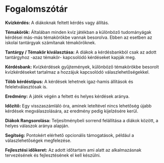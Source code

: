 # Fogalomszótár


**Kvízkérdés:** A diákoknak feltett kérdés vagy állítás. 

**Témakörök:** Általában minden kvíz játékban a különböző tudományágak kérdései más-más témakörökbe vannak besorolva. Ebben az esetben az iskolai tantárgyak számítanak témaköröknek.

**Tantárgy / Témakör kiválasztása:** A diákok a kérdésbankból csak az adott tantárgyhoz -azaz témakör- kapcsolódó kérdéseket kapják meg.

**Kérdésbank:** Kvízkérdések gyűjtemények, különböző témakörökbe besorolt kvízkérdéseket tartalmaz a hozzájuk kapcsolódó válaszlehetőségekkel.

**Több kérdéstípus:** A kérdések lehetnek igaz-hamis állítások és feleletválasztósak is.

**Eredmény:** A játék végén a feltett és helyes kérdések aránya.

**Időzítő:** Egy visszaszámláló óra, aminek leteltével nincs lehetőség újabb kérdések megválaszolására, az eredmény pedig kijelzésére kerül.

**Diákok Rangsorolása:** Teljesítménybeli sorrend felállítása a diákok között, a helyes válaszok aránya alapján.

**Segítség:** Pontokért elérhető opcionális támogatások, például a válaszlehetőségek megfelezése.

**Fejlesztési időkeret:** Az adott időtartam ami alatt az alkalmazásnak tervezésének és fejlesztésének el kell készülni.




